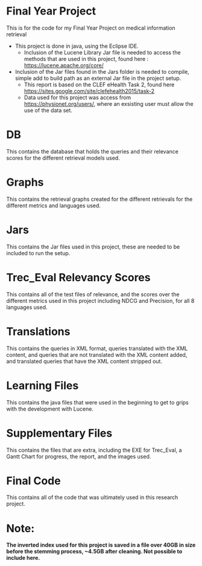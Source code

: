 # Final Year Project
This is for the code for my Final Year Project on medical information retrieval

* This project is done in java, using the Eclipse IDE.
  * Inclusion of the Lucene Library Jar file is needed to access the methods that are used in this project,
    found here : https://lucene.apache.org/core/
* Inclusion of the Jar files found in the Jars folder is needed to compile, simple add to build path as an external Jar file in the project setup.
  * This report is based on the CLEF eHealth Task 2, found here https://sites.google.com/site/clefehealth2015/task-2
  * Data used for this project was access from https://physionet.org/users/, where an exsisting user must allow the use of the data set.
    
    

# DB
This contains the database that holds the queries and their relevance scores for the different retrieval models used.

# Graphs
This contains the retrieval graphs created for the different retrievals for the different metrics and languages used.

# Jars
This contains the Jar files used in this project, these are needed to be included to run the setup.

# Trec_Eval Relevancy Scores
This contains all of the test files of relevance, and the scores over the different metrics used in this project including NDCG and Precision, for all 8 languages used.

# Translations
This contains the queries in XML format, queries translated with the XML content, and queries that are not translated with the XML content added, and translated queries that have the XML content stripped out.

# Learning Files
This contains the java files that were used in the beginning to get to grips with the development with Lucene.

# Supplementary Files
This contains the files that are extra, including the EXE for Trec_Eval, a Gantt Chart for progress, the report, and the images used.

# Final Code
This contains all of the code that was ultimately used in this research project.

# Note: 
<b>The inverted index used for this project is saved in a file over 40GB in size before the stemming process, ~4.5GB after cleaning. Not possible to include here.</b>
